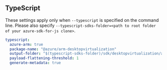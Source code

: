 ## TypeScript

These settings apply only when `--typescript` is specified on the command line.
Please also specify `--typescript-sdks-folder=<path to root folder of your azure-sdk-for-js clone>`.

```yaml $(typescript)
typescript:
  azure-arm: true
  package-name: "@azure/arm-desktopvirtualization"
  output-folder: "$(typescript-sdks-folder)/sdk/desktopvirtualization/arm-desktopvirtualization"
  payload-flattening-threshold: 1
  generate-metadata: true
```
